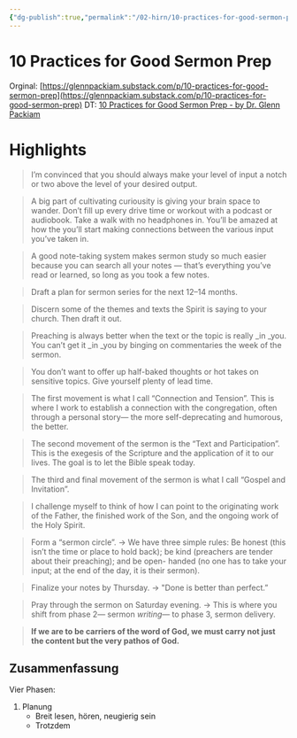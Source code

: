```yaml
---
{"dg-publish":true,"permalink":"/02-hirn/10-practices-for-good-sermon-prep/"}
---
```


# 10 Practices for Good Sermon Prep

Orginal: [https://glennpackiam.substack.com/p/10-practices-for-good-sermon-prep](https://glennpackiam.substack.com/p/10-practices-for-good-sermon-prep)
DT: [10 Practices for Good Sermon Prep - by Dr. Glenn Packiam](x-devonthink-item://473D6E72-137B-41EE-A18B-482108BACB25)

# Highlights
>I’m convinced that you should always make your level of input a notch or two above the level of your desired output.

>A big part of cultivating curiousity is giving your brain space to wander. Don’t fill up every drive time or workout with a podcast or audiobook. Take a walk with no headphones in. You’ll be amazed at how the you’ll start making connections between the various input you’ve taken in. 

>A good note-taking system makes sermon study so much easier because you can search all your notes — that’s everything you’ve read or learned, so long as you took a few notes. 

>Draft a plan for sermon series for the next 12–14 months.

>Discern some of the themes and texts the Spirit is saying to your church. Then draft it out. 

>Preaching is always better when the text or the topic is really _in _you. You can’t get it _in _you by binging on commentaries the week of the sermon.

>You don’t want to offer up half-baked thoughts or hot takes on sensitive topics. Give yourself plenty of lead time.

>The first movement is what I call “Connection and Tension”. This is where I work to establish a connection with the congregation, often through a personal story— the more self-deprecating and humorous, the better. 

>The second movement of the sermon is the “Text and Participation”. This is the exegesis of the Scripture and the application of it to our lives. The goal is to let the Bible speak today. 

>The third and final movement of the sermon is what I call “Gospel and Invitation”.

>I challenge myself to think of how I can point to the originating work of the Father, the finished work of the Son, and the ongoing work of the Holy Spirit.

>Form a “sermon circle”. → We have three simple rules: Be honest (this isn’t the time or place to hold back); be kind (preachers are tender about their preaching); and be open- handed (no one has to take your input; at the end of the day, it is their sermon).

> Finalize your notes by Thursday. → "Done is better than perfect.”

> Pray through the sermon on Saturday evening. → This is where you shift from phase 2— sermon _writing_— to phase 3, sermon delivery. 

> **If we are to be carriers of the word of God, we must carry not just the content but the very pathos of God.**


## Zusammenfassung 
Vier Phasen: 
1. Planung 
	- Breit lesen, hören, neugierig sein 
	- Trotzdem 